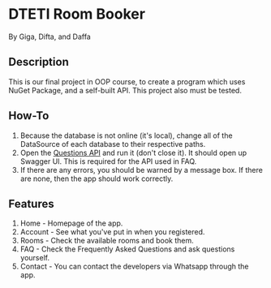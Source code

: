 # DTETI Room Booker
By Giga, Difta, and Daffa

## Description
This is our final project in OOP course, to create a program which uses NuGet Package, and a self-built API. This project also must be tested.

## How-To
1. Because the database is not online (it's local), change all of the DataSource of each database to their respective paths. 
2. Open the [Questions API](https://github.com/gigahidjrikaaa/QuestionsAPI) and run it (don't close it). It should open up Swagger UI. This is required for the API used in FAQ.
3. If there are any errors, you should be warned by a message box. If there are none, then the app should work correctly.

## Features
1. Home - Homepage of the app.
2. Account - See what you've put in when you registered.
3. Rooms - Check the available rooms and book them.
4. FAQ - Check the Frequently Asked Questions and ask questions yourself.
5. Contact - You can contact the developers via Whatsapp through the app.
